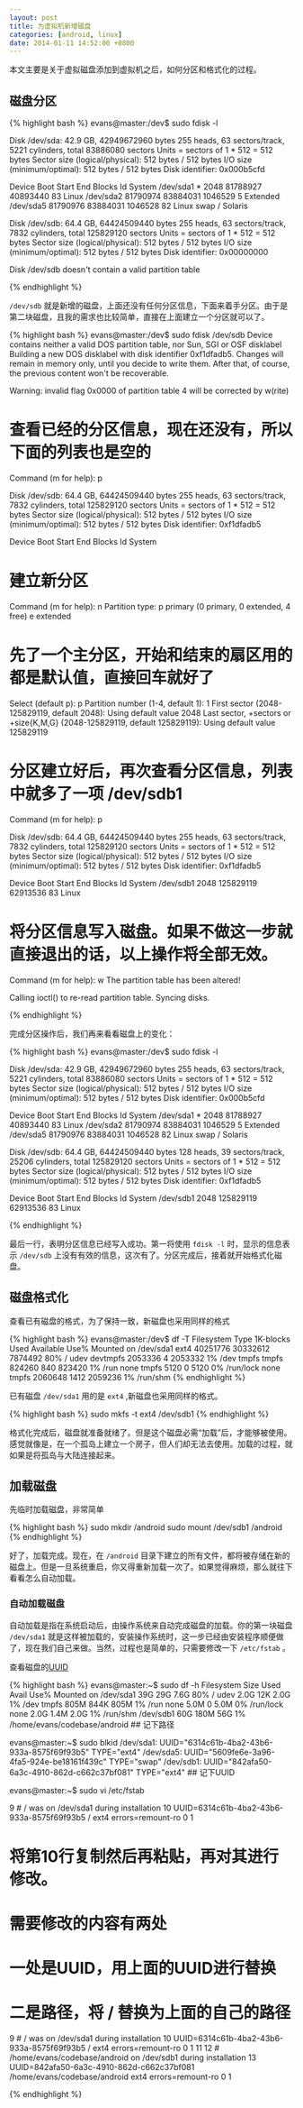 ```yaml
---
layout: post
title: 为虚拟机新增磁盘
categories: [android, linux]
date: 2014-01-11 14:52:00 +0800
---
```


本文主要是关于虚拟磁盘添加到虚拟机之后，如何分区和格式化的过程。

<!--more-->

## 磁盘分区

{% highlight bash %}
evans@master:/dev$ sudo fdisk -l

Disk /dev/sda: 42.9 GB, 42949672960 bytes
255 heads, 63 sectors/track, 5221 cylinders, total 83886080 sectors
Units = sectors of 1 * 512 = 512 bytes
Sector size (logical/physical): 512 bytes / 512 bytes
I/O size (minimum/optimal): 512 bytes / 512 bytes
Disk identifier: 0x000b5cfd

   Device Boot      Start         End      Blocks   Id  System
/dev/sda1   *        2048    81788927    40893440   83  Linux
/dev/sda2        81790974    83884031     1046529    5  Extended
/dev/sda5        81790976    83884031     1046528   82  Linux swap / Solaris

Disk /dev/sdb: 64.4 GB, 64424509440 bytes
255 heads, 63 sectors/track, 7832 cylinders, total 125829120 sectors
Units = sectors of 1 * 512 = 512 bytes
Sector size (logical/physical): 512 bytes / 512 bytes
I/O size (minimum/optimal): 512 bytes / 512 bytes
Disk identifier: 0x00000000

Disk /dev/sdb doesn't contain a valid partition table

{% endhighlight %}


`/dev/sdb` 就是新增的磁盘，上面还没有任何分区信息，下面来着手分区。由于是第二块磁盘，且我的需求也比较简单，直接在上面建立一个分区就可以了。

{% highlight bash %}
evans@master:/dev$ sudo fdisk /dev/sdb
Device contains neither a valid DOS partition table, nor Sun, SGI or OSF disklabel
Building a new DOS disklabel with disk identifier 0xf1dfadb5.
Changes will remain in memory only, until you decide to write them.
After that, of course, the previous content won't be recoverable.

Warning: invalid flag 0x0000 of partition table 4 will be corrected by w(rite)

# 查看已经的分区信息，现在还没有，所以下面的列表也是空的
Command (m for help): p

Disk /dev/sdb: 64.4 GB, 64424509440 bytes
255 heads, 63 sectors/track, 7832 cylinders, total 125829120 sectors
Units = sectors of 1 * 512 = 512 bytes
Sector size (logical/physical): 512 bytes / 512 bytes
I/O size (minimum/optimal): 512 bytes / 512 bytes
Disk identifier: 0xf1dfadb5

   Device Boot      Start         End      Blocks   Id  System

# 建立新分区
Command (m for help): n
Partition type:
   p   primary (0 primary, 0 extended, 4 free)
   e   extended

# 先了一个主分区，开始和结束的扇区用的都是默认值，直接回车就好了
Select (default p): p
Partition number (1-4, default 1): 1
First sector (2048-125829119, default 2048): 
Using default value 2048
Last sector, +sectors or +size{K,M,G} (2048-125829119, default 125829119): 
Using default value 125829119

# 分区建立好后，再次查看分区信息，列表中就多了一项 /dev/sdb1
Command (m for help): p

Disk /dev/sdb: 64.4 GB, 64424509440 bytes
255 heads, 63 sectors/track, 7832 cylinders, total 125829120 sectors
Units = sectors of 1 * 512 = 512 bytes
Sector size (logical/physical): 512 bytes / 512 bytes
I/O size (minimum/optimal): 512 bytes / 512 bytes
Disk identifier: 0xf1dfadb5

   Device Boot      Start         End      Blocks   Id  System
/dev/sdb1            2048   125829119    62913536   83  Linux

# 将分区信息写入磁盘。如果不做这一步就直接退出的话，以上操作将全部无效。
Command (m for help): w
The partition table has been altered!

Calling ioctl() to re-read partition table.
Syncing disks.

{% endhighlight %}



完成分区操作后，我们再来看看磁盘上的变化：

{% highlight bash %}
evans@master:/dev$ sudo fdisk -l

Disk /dev/sda: 42.9 GB, 42949672960 bytes
255 heads, 63 sectors/track, 5221 cylinders, total 83886080 sectors
Units = sectors of 1 * 512 = 512 bytes
Sector size (logical/physical): 512 bytes / 512 bytes
I/O size (minimum/optimal): 512 bytes / 512 bytes
Disk identifier: 0x000b5cfd

   Device Boot      Start         End      Blocks   Id  System
/dev/sda1   *        2048    81788927    40893440   83  Linux
/dev/sda2        81790974    83884031     1046529    5  Extended
/dev/sda5        81790976    83884031     1046528   82  Linux swap / Solaris

Disk /dev/sdb: 64.4 GB, 64424509440 bytes
128 heads, 39 sectors/track, 25206 cylinders, total 125829120 sectors
Units = sectors of 1 * 512 = 512 bytes
Sector size (logical/physical): 512 bytes / 512 bytes
I/O size (minimum/optimal): 512 bytes / 512 bytes
Disk identifier: 0xf1dfadb5

   Device Boot      Start         End      Blocks   Id  System
/dev/sdb1            2048   125829119    62913536   83  Linux

{% endhighlight %}

最后一行，表明分区信息已经写入成功。第一将使用 `fdisk -l` 时，显示的信息表示 `/dev/sdb` 上没有有效的信息，这次有了。分区完成后，接着就开始格式化磁盘。



## 磁盘格式化

查看已有磁盘的格式，为了保持一致，新磁盘也采用同样的格式

{% highlight bash %}
evans@master:/dev$ df -T
Filesystem     Type     1K-blocks     Used Available Use% Mounted on
/dev/sda1      ext4      40251776 30332612   7874492  80% /
udev           devtmpfs   2053336        4   2053332   1% /dev
tmpfs          tmpfs       824260      840    823420   1% /run
none           tmpfs         5120        0      5120   0% /run/lock
none           tmpfs      2060648     1412   2059236   1% /run/shm
{% endhighlight %}

已有磁盘 `/dev/sda1` 用的是 `ext4` ,新磁盘也采用同样的格式。

{% highlight bash %}
sudo mkfs -t ext4 /dev/sdb1
{% endhighlight %}

格式化完成后，磁盘就准备就绪了。但是这个磁盘必需“加载”后，才能够被使用。感觉就像是，在一个孤岛上建立一个房子，但人们却无法去使用。加载的过程，就如果是将孤岛与大陆连接起来。

## 加载磁盘

先临时加载磁盘，非常简单

{% highlight bash %}
sudo mkdir /android
sudo mount /dev/sdb1 /android
{% endhighlight %}

好了，加载完成。现在，在 `/android` 目录下建立的所有文件，都将被存储在新的磁盘上。但是一旦系统重启，你又得重新加载一次了。如果觉得麻烦，那么就往下看看怎么自动加载。

### 自动加载磁盘

自动加载是指在系统启动后，由操作系统来自动完成磁盘的加载。你的第一块磁盘 `/dev/sda1` 就是这样被加载的，安装操作系统时，这一步已经由安装程序顺便做了，现在我们自己来做。当然，过程也是简单的，只需要修改一下 `/etc/fstab` 。

查看磁盘的[UUID](https://help.ubuntu.com/community/UsingUUID)

{% highlight bash %}
evans@master:~$ sudo df -h
Filesystem      Size  Used Avail Use% Mounted on
/dev/sda1        39G   29G  7.6G  80% /
udev            2.0G   12K  2.0G   1% /dev
tmpfs           805M  844K  805M   1% /run
none            5.0M     0  5.0M   0% /run/lock
none            2.0G  1.4M  2.0G   1% /run/shm
/dev/sdb1        60G  180M   56G   1% /home/evans/codebase/android   ## 记下路径

evans@master:~$ sudo blkid
/dev/sda1: UUID="6314c61b-4ba2-43b6-933a-8575f69f93b5" TYPE="ext4" 
/dev/sda5: UUID="5609fe6e-3a96-4fa5-924e-be18161f439c" TYPE="swap" 
/dev/sdb1: UUID="842afa50-6a3c-4910-862d-c662c37bf081" TYPE="ext4"   ## 记下UUID

evans@master:~$ sudo vi /etc/fstab

  9 # / was on /dev/sda1 during installation
 10 UUID=6314c61b-4ba2-43b6-933a-8575f69f93b5 /               ext4    errors=remount-ro 0       1

# 将第10行复制然后再粘贴，再对其进行修改。
# 需要修改的内容有两处
# 一处是UUID，用上面的UUID进行替换
# 二是路径，将 / 替换为上面的自己的路径

  9 # / was on /dev/sda1 during installation
 10 UUID=6314c61b-4ba2-43b6-933a-8575f69f93b5 /               ext4    errors=remount-ro 0       1
 11 
 12 # /home/evans/codebase/android on /dev/sdb1 during installation
 13 UUID=842afa50-6a3c-4910-862d-c662c37bf081 /home/evans/codebase/android               ext4    errors=remount-ro 0       1

{% endhighlight %}
